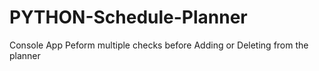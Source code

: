 # PYTHON-Schedule-Planner
Console App
Peform multiple checks before Adding or Deleting from the planner
